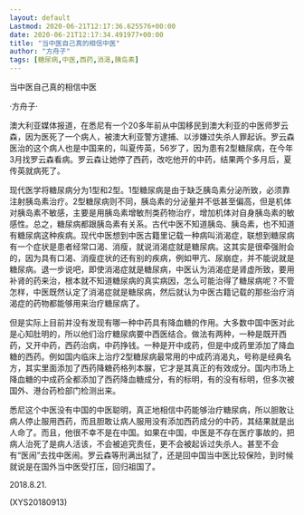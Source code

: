 ```yaml
---
layout: default
Lastmod: 2020-06-21T12:17:36.625576+00:00
date: 2020-06-21T12:17:34.491977+00:00
title: "当中医自己真的相信中医"
author: "方舟子"
tags: [糖尿病,中医,西药,消渴,胰岛素]
---
```


当中医自己真的相信中医

·方舟子·

澳大利亚媒体报道，在悉尼有一个20多年前从中国移民到澳大利亚的中医师罗云森，因为医死了一个病人，被澳大利亚警方逮捕、以涉嫌过失杀人罪起诉。罗云森医治的这个病人也是中国来的，叫夏传英，56岁了，因为患有2型糖尿病，在今年3月找罗云森看病。罗云森让她停了西药，改吃他开的中药，结果两个多月后，夏传英就病死了。

现代医学将糖尿病分为1型和2型。1型糖尿病是由于缺乏胰岛素分泌所致，必须靠注射胰岛素治疗。2型糖尿病则不同，胰岛素的分泌量并不低甚至偏高，但是机体对胰岛素不敏感，主要是用胰岛素增敏剂类药物治疗，增加机体对自身胰岛素的敏感性。总之，糖尿病都跟胰岛素有关系。古代中医不知道胰岛、胰岛素，也不知道有糖尿病这种疾病。现代中医想到中医古籍里记载一种病叫消渴症，联想到糖尿病有一个症状是患者经常口渴、消瘦，就说消渴症就是糖尿病。这其实是很牵强附会的，因为具有口渴、消瘦症状的还有别的疾病，例如甲亢、尿崩症，并不能说就是糖尿病。退一步说吧，即使消渴症就是糖尿病，中医认为消渴症是肾虚所致，要用补肾的药来治，根本就不知道糖尿病的真实病因，怎么可能治得了糖尿病呢？不管怎样，中医既然认定了消渴症就是糖尿病，然后就认为中医古籍记载的那些治疗消渴症的药物都能够用来治疗糖尿病了。

但是实际上目前并没有发现有哪一种中药具有降血糖的作用。大多数中国中医对此是心知肚明的，所以他们治疗糖尿病要中西医结合。做法有两种，一种是既开西药，又开中药，西药治病，中药挣钱。一种是开中成药，但是中成药里添加了降血糖的西药。例如国内临床上治疗2型糖尿病最常用的中成药消渴丸，号称是经典名方，其实里面添加了西药降糖药格列本脲，它才是其真正的有效成分。国内市场上降血糖的中成药全都添加了西药降血糖成分，有的标明，有的没有标明，但多次被国外、港台药检部门检测出来。

悉尼这个中医没有中国的中医聪明，真正地相信中药能够治疗糖尿病，所以胆敢让病人停止服用西药，而且胆敢让病人服用没有添加西药成分的中药，其结果就是出人命了。而且，他很不幸不是在中国。如果在中国，中医是不存在医疗事故的，把病人治死了是病人活该，不会被追究责任，更不会被起诉过失杀人。甚至不会有“医闹”去找中医闹。罗云森等刑满出狱了，还是回中国当中医比较保险，到时候就说是在国外当中医受打压，回归祖国了。

2018.8.21.

(XYS20180913)

